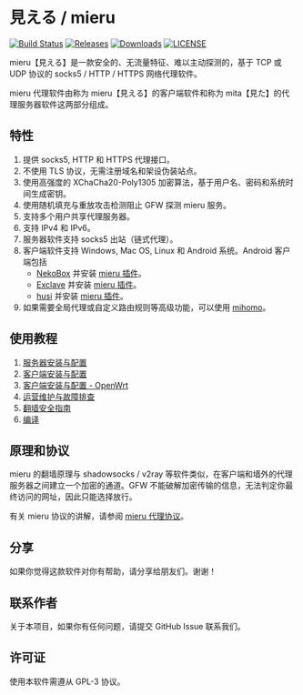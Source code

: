 # 見える / mieru

[![Build Status](https://github.com/enfein/mieru/actions/workflows/ci.yaml/badge.svg)](https://github.com/enfein/mieru/actions/workflows/ci.yaml)
[![Releases](https://img.shields.io/github/release/enfein/mieru/all.svg?style=flat)](https://github.com/enfein/mieru/releases)
[![Downloads](https://img.shields.io/github/downloads/enfein/mieru/total.svg?style=flat)](https://github.com/enfein/mieru/releases)
[![LICENSE](https://img.shields.io/github/license/enfein/mieru.svg?style=flat)](./LICENSE)

mieru【見える】是一款安全的、无流量特征、难以主动探测的，基于 TCP 或 UDP 协议的 socks5 / HTTP / HTTPS 网络代理软件。

mieru 代理软件由称为 mieru【見える】的客户端软件和称为 mita【見た】的代理服务器软件这两部分组成。

## 特性

1. 提供 socks5, HTTP 和 HTTPS 代理接口。
1. 不使用 TLS 协议，无需注册域名和架设伪装站点。
1. 使用高强度的 XChaCha20-Poly1305 加密算法，基于用户名、密码和系统时间生成密钥。
1. 使用随机填充与重放攻击检测阻止 GFW 探测 mieru 服务。
1. 支持多个用户共享代理服务器。
1. 支持 IPv4 和 IPv6。
1. 服务器软件支持 socks5 出站（链式代理）。
1. 客户端软件支持 Windows, Mac OS, Linux 和 Android 系统。Android 客户端包括
   - [NekoBox](https://github.com/MatsuriDayo/NekoBoxForAndroid) 并安装 [mieru 插件](https://github.com/enfein/NekoBoxPlugins)。
   - [Exclave](https://github.com/dyhkwong/Exclave) 并安装 [mieru 插件](https://github.com/dyhkwong/Exclave/releases?q=mieru-plugin)。
   - [husi](https://github.com/xchacha20-poly1305/husi) 并安装 [mieru 插件](https://github.com/xchacha20-poly1305/husi/releases?q=plugin-mieru)。
1. 如果需要全局代理或自定义路由规则等高级功能，可以使用 [mihomo](https://github.com/MetaCubeX/mihomo)。

## 使用教程

1. [服务器安装与配置](./docs/server-install.zh_CN.md)
1. [客户端安装与配置](./docs/client-install.zh_CN.md)
1. [客户端安装与配置 - OpenWrt](./docs/client-install-openwrt.zh_CN.md)
1. [运营维护与故障排查](./docs/operation.zh_CN.md)
1. [翻墙安全指南](./docs/security.zh_CN.md)
1. [编译](./docs/compile.zh_CN.md)

## 原理和协议

mieru 的翻墙原理与 shadowsocks / v2ray 等软件类似，在客户端和墙外的代理服务器之间建立一个加密的通道。GFW 不能破解加密传输的信息，无法判定你最终访问的网址，因此只能选择放行。

有关 mieru 协议的讲解，请参阅 [mieru 代理协议](./docs/protocol.zh_CN.md)。

## 分享

如果你觉得这款软件对你有帮助，请分享给朋友们。谢谢！

## 联系作者

关于本项目，如果你有任何问题，请提交 GitHub Issue 联系我们。

## 许可证

使用本软件需遵从 GPL-3 协议。
